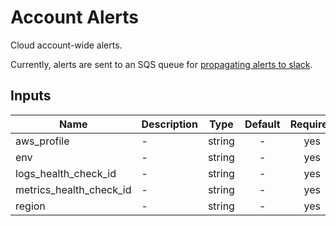 # Account Alerts

Cloud account-wide alerts.

Currently, alerts are sent to an SQS queue for [propagating alerts to slack](https://github.com/HumanCellAtlas/logs/tree/master/apps/cwl_to_slack).

<!-- START -->
## Inputs

| Name | Description | Type | Default | Required |
|------|-------------|:----:|:-----:|:-----:|
| aws\_profile | - | string | - | yes |
| env | - | string | - | yes |
| logs\_health\_check\_id | - | string | - | yes |
| metrics\_health\_check\_id | - | string | - | yes |
| region | - | string | - | yes |

<!-- END -->
